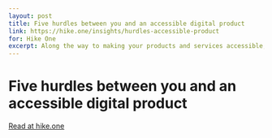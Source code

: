 ```yaml
---
layout: post
title: Five hurdles between you and an accessible digital product
link: https://hike.one/insights/hurdles-accessible-product
for: Hike One
excerpt: Along the way to making your products and services accessible, you can face lots of hurdles, small and large. But we’ve seen a few come up again and again, so here are the main ones, in no particular order.
---
```


# Five hurdles between you and an accessible digital product

[Read at hike.one](https://hike.one/insights/hurdles-accessible-product)